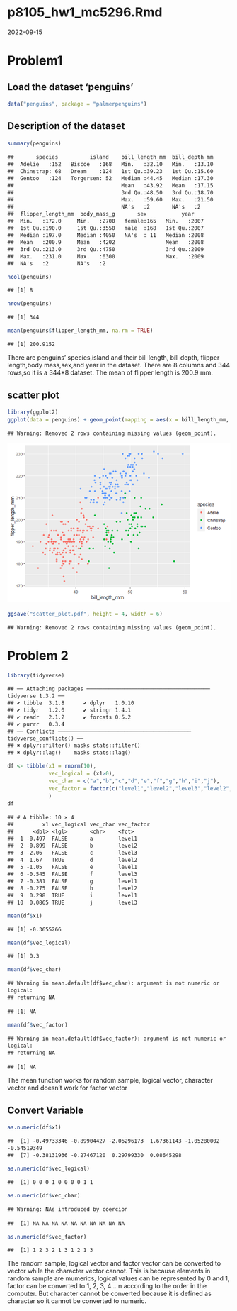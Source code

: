 p8105_hw1_mc5296.Rmd
================
2022-09-15

# Problem1

## Load the dataset ‘penguins’

``` r
data("penguins", package = "palmerpenguins")
```

## Description of the dataset

``` r
summary(penguins)
```

    ##       species          island    bill_length_mm  bill_depth_mm  
    ##  Adelie   :152   Biscoe   :168   Min.   :32.10   Min.   :13.10  
    ##  Chinstrap: 68   Dream    :124   1st Qu.:39.23   1st Qu.:15.60  
    ##  Gentoo   :124   Torgersen: 52   Median :44.45   Median :17.30  
    ##                                  Mean   :43.92   Mean   :17.15  
    ##                                  3rd Qu.:48.50   3rd Qu.:18.70  
    ##                                  Max.   :59.60   Max.   :21.50  
    ##                                  NA's   :2       NA's   :2      
    ##  flipper_length_mm  body_mass_g       sex           year     
    ##  Min.   :172.0     Min.   :2700   female:165   Min.   :2007  
    ##  1st Qu.:190.0     1st Qu.:3550   male  :168   1st Qu.:2007  
    ##  Median :197.0     Median :4050   NA's  : 11   Median :2008  
    ##  Mean   :200.9     Mean   :4202                Mean   :2008  
    ##  3rd Qu.:213.0     3rd Qu.:4750                3rd Qu.:2009  
    ##  Max.   :231.0     Max.   :6300                Max.   :2009  
    ##  NA's   :2         NA's   :2

``` r
ncol(penguins)
```

    ## [1] 8

``` r
nrow(penguins)
```

    ## [1] 344

``` r
mean(penguins$flipper_length_mm, na.rm = TRUE)
```

    ## [1] 200.9152

There are penguins’ species,island and their bill length, bill depth,
flipper length,body mass,sex,and year in the dataset. There are 8
columns and 344 rows,so it is a 344\*8 dataset. The mean of flipper
length is 200.9 mm.

## scatter plot

``` r
library(ggplot2)
ggplot(data = penguins) + geom_point(mapping = aes(x = bill_length_mm, y = flipper_length_mm, color = species))
```

    ## Warning: Removed 2 rows containing missing values (geom_point).

![](p8105_hw1_mc5296_files/figure-gfm/unnamed-chunk-3-1.png)<!-- -->

``` r
ggsave("scatter_plot.pdf", height = 4, width = 6)
```

    ## Warning: Removed 2 rows containing missing values (geom_point).

# Problem 2

``` r
library(tidyverse)
```

    ## ── Attaching packages ─────────────────────────────────────── tidyverse 1.3.2 ──
    ## ✔ tibble  3.1.8      ✔ dplyr   1.0.10
    ## ✔ tidyr   1.2.0      ✔ stringr 1.4.1 
    ## ✔ readr   2.1.2      ✔ forcats 0.5.2 
    ## ✔ purrr   0.3.4      
    ## ── Conflicts ────────────────────────────────────────── tidyverse_conflicts() ──
    ## ✖ dplyr::filter() masks stats::filter()
    ## ✖ dplyr::lag()    masks stats::lag()

``` r
df <- tibble(x1 = rnorm(10),
             vec_logical = (x1>0),
             vec_char = c("a","b","c","d","e","f","g","h","i","j"),
             vec_factor = factor(c("level1","level2","level3","level2","level1","level3","level1","level2","level1","level3"))
             )
df
```

    ## # A tibble: 10 × 4
    ##         x1 vec_logical vec_char vec_factor
    ##      <dbl> <lgl>       <chr>    <fct>     
    ##  1 -0.497  FALSE       a        level1    
    ##  2 -0.899  FALSE       b        level2    
    ##  3 -2.06   FALSE       c        level3    
    ##  4  1.67   TRUE        d        level2    
    ##  5 -1.05   FALSE       e        level1    
    ##  6 -0.545  FALSE       f        level3    
    ##  7 -0.381  FALSE       g        level1    
    ##  8 -0.275  FALSE       h        level2    
    ##  9  0.298  TRUE        i        level1    
    ## 10  0.0865 TRUE        j        level3

``` r
mean(df$x1)
```

    ## [1] -0.3655266

``` r
mean(df$vec_logical)
```

    ## [1] 0.3

``` r
mean(df$vec_char)
```

    ## Warning in mean.default(df$vec_char): argument is not numeric or logical:
    ## returning NA

    ## [1] NA

``` r
mean(df$vec_factor)
```

    ## Warning in mean.default(df$vec_factor): argument is not numeric or logical:
    ## returning NA

    ## [1] NA

The mean function works for random sample, logical vector, character
vector and doesn’t work for factor vector

## Convert Variable

``` r
as.numeric(df$x1)
```

    ##  [1] -0.49733346 -0.89904427 -2.06296173  1.67361143 -1.05280002 -0.54519349
    ##  [7] -0.38131936 -0.27467120  0.29799330  0.08645298

``` r
as.numeric(df$vec_logical)
```

    ##  [1] 0 0 0 1 0 0 0 0 1 1

``` r
as.numeric(df$vec_char)
```

    ## Warning: NAs introduced by coercion

    ##  [1] NA NA NA NA NA NA NA NA NA NA

``` r
as.numeric(df$vec_factor)
```

    ##  [1] 1 2 3 2 1 3 1 2 1 3

The random sample, logical vector and factor vector can be converted to
vector while the character vector cannot. This is because elements in
random sample are mumerics, logical values can be represented by 0 and
1, factor can be converted to 1, 2, 3, 4… n according to the order in
the computer. But character cannot be converted because it is defined as
character so it cannot be converted to numeric.
